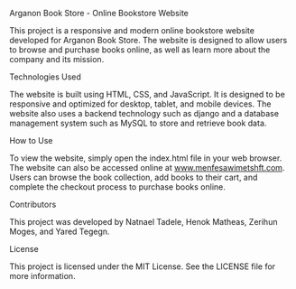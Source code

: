 Arganon Book Store - Online Bookstore Website


This project is a responsive and modern online bookstore website developed for Arganon Book Store. The website is designed to allow users to browse and purchase books online, as well as learn more about the company and its mission.


Technologies Used


The website is built using HTML, CSS, and JavaScript. It is designed to be responsive and optimized for desktop, tablet, and mobile devices. The website also uses a backend technology such as django and a database management system such as MySQL to store and retrieve book data.


How to Use


To view the website, simply open the index.html file in your web browser. The website can also be accessed online at www.menfesawimetshft.com. Users can browse the book collection, add books to their cart, and complete the checkout process to purchase books online.


Contributors


This project was developed by Natnael Tadele, Henok Matheas, Zerihun Moges, and Yared Tegegn.


License


This project is licensed under the MIT License. See the LICENSE file for more information.
